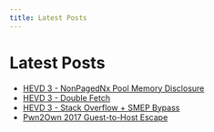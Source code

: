 ```yaml
---
title: Latest Posts
---
```


# Latest Posts

- [HEVD 3 - NonPagedNx Pool Memory Disclosure](/posts/2022/2022-06-11-HEVD3-MemoryDisclosure/)
- [HEVD 3 - Double Fetch](/posts/2022/2022-05-21-HEVD3-DoubleFetch/)
- [HEVD 3 - Stack Overflow + SMEP Bypass](/posts/2022/2022-05-14-HEVD3-StackOverflow/)
- [Pwn2Own 2017 Guest-to-Host Escape](/posts/2021/2021-11-13-Pwn2Own-2017-Guest-Host-Escape/)